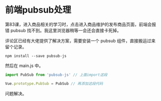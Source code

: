 # 前端pubsub处理

第83课，进入商品相关的学习时，点击进入商品维护的发布商品页面，前端会报错 pubsub 找不到。我这里浏览器稍等一会还会直接卡死掉。

评论区已经有大佬提供了解决方案，需要安装一个 pubsub 组件，直接搬运过来留个记录。

```node
npm install --save pubsub-js
```

然后在 main.js 中。

```javascript
import PubSub from 'pubsub-js' // 上面import这段

Vue.prototype.PubSub = PubSub // 再添加这段代码
```

问题解决。